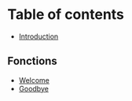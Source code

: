 # Table of contents

* [Introduction](README.md)

## Fonctions

* [Welcome](fonctions/welcome.md)
* [Goodbye](fonctions/goodbye.md)


